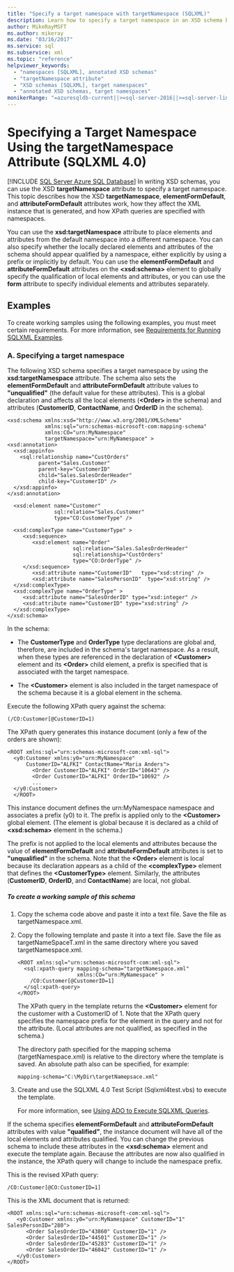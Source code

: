 ```yaml
---
title: "Specify a target namespace with targetNamespace (SQLXML)"
description: Learn how to specify a target namespace in an XSD schema by using the targetNamespace attribute in SQLXML 4.0.
author: MikeRayMSFT
ms.author: mikeray
ms.date: "03/16/2017"
ms.service: sql
ms.subservice: xml
ms.topic: "reference"
helpviewer_keywords:
  - "namespaces [SQLXML], annotated XSD schemas"
  - "targetNamespace attribute"
  - "XSD schemas [SQLXML], target namespaces"
  - "annotated XSD schemas, target namespaces"
monikerRange: "=azuresqldb-current||>=sql-server-2016||>=sql-server-linux-2017||=azuresqldb-mi-current"
---
```

# Specifying a Target Namespace Using the targetNamespace Attribute (SQLXML 4.0)
[!INCLUDE [SQL Server Azure SQL Database](../../includes/applies-to-version/sql-asdb.md)]
  In writing XSD schemas, you can use the XSD **targetNamespace** attribute to specify a target namespace. This topic describes how the XSD **targetNamespace**, **elementFormDefault**, and **attributeFormDefault** attributes work, how they affect the XML instance that is generated, and how XPath queries are specified with namespaces.  
  
 You can use the **xsd:targetNamespace** attribute to place elements and attributes from the default namespace into a different namespace. You can also specify whether the locally declared elements and attributes of the schema should appear qualified by a namespace, either explicitly by using a prefix or implicitly by default. You can use the **elementFormDefault** and **attributeFormDefault** attributes on the **\<xsd:schema>** element to globally specify the qualification of local elements and attributes, or you can use the **form** attribute to specify individual elements and attributes separately.  
  
## Examples  
 To create working samples using the following examples, you must meet certain requirements. For more information, see [Requirements for Running SQLXML Examples](../../relational-databases/sqlxml/requirements-for-running-sqlxml-examples.md).  
  
### A. Specifying a target namespace  
 The following XSD schema specifies a target namespace by using the **xsd:targetNamespace** attribute. The schema also sets the **elementFormDefault** and **attributeFormDefault** attribute values to **"unqualified"** (the default value for these attributes). This is a global declaration and affects all the local elements (**\<Order>** in the schema) and attributes (**CustomerID**, **ContactName**, and **OrderID** in the schema).  
  
```  
<xsd:schema xmlns:xsd="http://www.w3.org/2001/XMLSchema"  
            xmlns:sql="urn:schemas-microsoft-com:mapping-schema"  
            xmlns:CO="urn:MyNamespace"   
            targetNamespace="urn:MyNamespace" >  
<xsd:annotation>  
  <xsd:appinfo>  
    <sql:relationship name="CustOrders"  
          parent="Sales.Customer"  
          parent-key="CustomerID"  
          child="Sales.SalesOrderHeader"  
          child-key="CustomerID" />  
  </xsd:appinfo>  
</xsd:annotation>  
  
  <xsd:element name="Customer"   
               sql:relation="Sales.Customer"   
               type="CO:CustomerType" />  
  
  <xsd:complexType name="CustomerType" >  
     <xsd:sequence>  
        <xsd:element name="Order"   
                     sql:relation="Sales.SalesOrderHeader"  
                     sql:relationship="CustOrders"  
                     type="CO:OrderType" />  
     </xsd:sequence>  
        <xsd:attribute name="CustomerID"   type="xsd:string" />   
        <xsd:attribute name="SalesPersonID"  type="xsd:string" />  
  </xsd:complexType>  
  <xsd:complexType name="OrderType" >  
     <xsd:attribute name="SalesOrderID" type="xsd:integer" />  
     <xsd:attribute name="CustomerID" type="xsd:string" />  
  </xsd:complexType>  
</xsd:schema>  
```  
  
 In the schema:  
  
-   The **CustomerType** and **OrderType** type declarations are global and, therefore, are included in the schema's target namespace. As a result, when these types are referenced in the declaration of **\<Customer>** element and its **\<Order>** child element, a prefix is specified that is associated with the target namespace.  
  
-   The **\<Customer>** element is also included in the target namespace of the schema because it is a global element in the schema.  
  
 Execute the following XPath query against the schema:  
  
```  
(/CO:Customer[@CustomerID=1)   
```  
  
 The XPath query generates this instance document (only a few of the orders are shown):  
  
```  
<ROOT xmlns:sql="urn:schemas-microsoft-com:xml-sql">  
  <y0:Customer xmlns:y0="urn:MyNamespace"   
      CustomerID="ALFKI" ContactName="Maria Anders">  
        <Order CustomerID="ALFKI" OrderID="10643" />   
        <Order CustomerID="ALFKI" OrderID="10692" />   
        ...  
  </y0:Customer>  
  </ROOT>  
```  
  
 This instance document defines the urn:MyNamespace namespace and associates a prefix (y0) to it. The prefix is applied only to the **\<Customer>** global element. (The element is global because it is declared as a child of **\<xsd:schema>** element in the schema.)  
  
 The prefix is not applied to the local elements and attributes because the value of **elementFormDefault** and **attributeFormDefault** attributes is set to **"unqualified"** in the schema. Note that the **\<Order>** element is local because its declaration appears as a child of the **\<complexType>** element that defines the **\<CustomerType>** element. Similarly, the attributes (**CustomerID**, **OrderID**, and **ContactName**) are local, not global.  
  
##### To create a working sample of this schema  
  
1.  Copy the schema code above and paste it into a text file. Save the file as targetNamespace.xml.  
  
2.  Copy the following template and paste it into a text file. Save the file as targetNameSpaceT.xml in the same directory where you saved targetNamespace.xml.  
  
    ```  
    <ROOT xmlns:sql="urn:schemas-microsoft-com:xml-sql">  
      <sql:xpath-query mapping-schema="targetNamespace.xml"  
                       xmlns:CO="urn:MyNamespace" >  
        /CO:Customer[@CustomerID=1]  
      </sql:xpath-query>  
    </ROOT>  
    ```  
  
     The XPath query in the template returns the **\<Customer>** element for the customer with a CustomerID of 1. Note that the XPath query specifies the namespace prefix for the element in the query and not for the attribute. (Local attributes are not qualified, as specified in the schema.)  
  
     The directory path specified for the mapping schema (targetNamespace.xml) is relative to the directory where the template is saved. An absolute path also can be specified, for example:  
  
    ```  
    mapping-schema="C:\MyDir\targetNamepsace.xml"  
    ```  
  
3.  Create and use the SQLXML 4.0 Test Script (Sqlxml4test.vbs) to execute the template.  
  
     For more information, see [Using ADO to Execute SQLXML Queries](../../relational-databases/sqlxml/using-ado-to-execute-sqlxml-4-0-queries.md).  
  
 If the schema specifies **elementFormDefault** and **attributeFormDefault** attributes with value **"qualified"**, the instance document will have all of the local elements and attributes qualified. You can change the previous schema to include these attributes in the **\<xsd:schema>** element and execute the template again. Because the attributes are now also qualified in the instance, the XPath query will change to include the namespace prefix.  
  
 This is the revised XPath query:  
  
```  
/CO:Customer[@CO:CustomerID=1]  
```  
  
 This is the XML document that is returned:  
  
```  
<ROOT xmlns:sql="urn:schemas-microsoft-com:xml-sql">  
   <y0:Customer xmlns:y0="urn:MyNamespace" CustomerID="1" SalesPersonID="280">  
      <Order SalesOrderID="43860" CustomerID="1" />   
      <Order SalesOrderID="44501" CustomerID="1" />   
      <Order SalesOrderID="45283" CustomerID="1" />   
      <Order SalesOrderID="46042" CustomerID="1" />   
   </y0:Customer>  
</ROOT>  
```  
  
  
